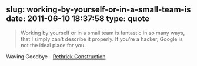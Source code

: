 slug: working-by-yourself-or-in-a-small-team-is
date: 2011-06-10 18:37:58
type: quote
---

> Working by yourself or in a small team is fantastic in so many ways, that I simply can’t describe it properly. If you’re a hacker, Google is not the ideal place for you.

Waving Goodbye - [Rethrick Construction](http://rethrick.com/#waving-goodbye)

